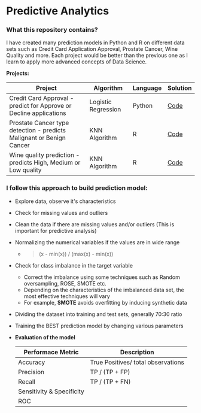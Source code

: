# Predictive Analytics
### What this repository contains?
I have created many prediction models in Python and R on different data sets such as Credit Card Application Approval, Prostate Cancer, Wine Quality and more. Each project would be better than the previous one as I learn to apply more advanced concepts of Data Science.

**Projects:**

| Project | Algorithm | Language |Solution |
| ------------- | -------------  | ------------ | ------------|
|Credit Card Approval - predict for Approve or Decline applications | Logistic Regression | Python  | [Code](https://github.com/ishanify/Prediction-Model-Projects/blob/master/Predictive%20Model%20Practice%20Projects/CreditCard_Approval_Prediction.ipynb) | 
|Prostate Cancer type detection - predicts Malignant or Benign Cancer | KNN Algorithm | R  | [Code](https://github.com/ishanify/Prediction-Model-Projects/tree/master/Cancer_Prediction_KNN_Algo)|
|Wine quality prediction - predicts High, Medium or Low quality | KNN Algorithm | R | [Code](https://github.com/ishanify/Prediction-Model-Projects/blob/master/Wine_prediction_KNN.ipynb) | 

### I follow this approach to build prediction model:
- Explore data, observe it's characteristics
- Check for missing values and outliers
- Clean the data if there are missing values and/or outliers (This is important for predictive analysis)
- Normalizing the numerical variables if the values are in wide range
  - > (x - min(x)) / (max(x) - min(x))
- Check for class imbalance in the target variable
  - Correct the imbalance using some techniques such as Random oversampling, ROSE, SMOTE etc.
  - Depending on the characteristics of the imbalanced data set, the most effective techniques will vary  
  - For example, **SMOTE** avoids overfitting by inducing synthetic data 
- Dividing the dataset into training and test sets, generally 70:30 ratio
- Training the BEST prediction model by changing various parameters
- **Evaluation of the model**

  | Performace Metric | Description |
  | ----------------- | ----------------- |
  | Accuracy | True Positives/ total observations |
  | Precision | TP / (TP + FP)
  | Recall  | TP / (TP + FN)
  | Sensitivity & Specificity||
  | ROC | |
